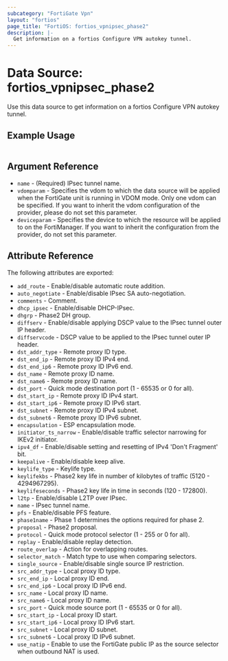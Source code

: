 ```yaml
---
subcategory: "FortiGate Vpn"
layout: "fortios"
page_title: "FortiOS: fortios_vpnipsec_phase2"
description: |-
  Get information on a fortios Configure VPN autokey tunnel.
---
```


# Data Source: fortios_vpnipsec_phase2
Use this data source to get information on a fortios Configure VPN autokey tunnel.


## Example Usage

```hcl

```

## Argument Reference

* `name` - (Required) IPsec tunnel name.
* `vdomparam` - Specifies the vdom to which the data source will be applied when the FortiGate unit is running in VDOM mode. Only one vdom can be specified. If you want to inherit the vdom configuration of the provider, please do not set this parameter.
* `deviceparam` - Specifies the device to which the resource will be applied to on the FortiManager. If you want to inherit the configuration from the provider, do not set this parameter.

## Attribute Reference

The following attributes are exported:

* `add_route` - Enable/disable automatic route addition.
* `auto_negotiate` - Enable/disable IPsec SA auto-negotiation.
* `comments` - Comment.
* `dhcp_ipsec` - Enable/disable DHCP-IPsec.
* `dhgrp` - Phase2 DH group.
* `diffserv` - Enable/disable applying DSCP value to the IPsec tunnel outer IP header.
* `diffservcode` - DSCP value to be applied to the IPsec tunnel outer IP header.
* `dst_addr_type` - Remote proxy ID type.
* `dst_end_ip` - Remote proxy ID IPv4 end.
* `dst_end_ip6` - Remote proxy ID IPv6 end.
* `dst_name` - Remote proxy ID name.
* `dst_name6` - Remote proxy ID name.
* `dst_port` - Quick mode destination port (1 - 65535 or 0 for all).
* `dst_start_ip` - Remote proxy ID IPv4 start.
* `dst_start_ip6` - Remote proxy ID IPv6 start.
* `dst_subnet` - Remote proxy ID IPv4 subnet.
* `dst_subnet6` - Remote proxy ID IPv6 subnet.
* `encapsulation` - ESP encapsulation mode.
* `initiator_ts_narrow` - Enable/disable traffic selector narrowing for IKEv2 initiator.
* `ipv4_df` - Enable/disable setting and resetting of IPv4 'Don't Fragment' bit.
* `keepalive` - Enable/disable keep alive.
* `keylife_type` - Keylife type.
* `keylifekbs` - Phase2 key life in number of kilobytes of traffic (5120 - 4294967295).
* `keylifeseconds` - Phase2 key life in time in seconds (120 - 172800).
* `l2tp` - Enable/disable L2TP over IPsec.
* `name` - IPsec tunnel name.
* `pfs` - Enable/disable PFS feature.
* `phase1name` - Phase 1 determines the options required for phase 2.
* `proposal` - Phase2 proposal.
* `protocol` - Quick mode protocol selector (1 - 255 or 0 for all).
* `replay` - Enable/disable replay detection.
* `route_overlap` - Action for overlapping routes.
* `selector_match` - Match type to use when comparing selectors.
* `single_source` - Enable/disable single source IP restriction.
* `src_addr_type` - Local proxy ID type.
* `src_end_ip` - Local proxy ID end.
* `src_end_ip6` - Local proxy ID IPv6 end.
* `src_name` - Local proxy ID name.
* `src_name6` - Local proxy ID name.
* `src_port` - Quick mode source port (1 - 65535 or 0 for all).
* `src_start_ip` - Local proxy ID start.
* `src_start_ip6` - Local proxy ID IPv6 start.
* `src_subnet` - Local proxy ID subnet.
* `src_subnet6` - Local proxy ID IPv6 subnet.
* `use_natip` - Enable to use the FortiGate public IP as the source selector when outbound NAT is used.
